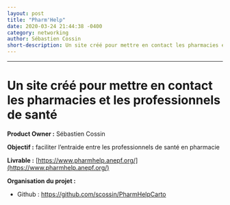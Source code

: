 ```yaml
---
layout: post
title: "Pharm'Help"
date: 2020-03-24 21:44:38 -0400
category: networking
author: Sébastien Cossin
short-description: Un site créé pour mettre en contact les pharmacies et les professionnels de santé
---
```


-----

# Un site créé pour mettre en contact les pharmacies et les professionnels de santé

**Product Owner :** Sébastien Cossin

**Objectif :** faciliter l’entraide entre les professionnels de santé en pharmacie 

**Livrable :** [https://www.pharmhelp.anepf.org/](https://www.pharmhelp.anepf.org/)

**Organisation du projet :**
- Github : https://github.com/scossin/PharmHelpCarto



